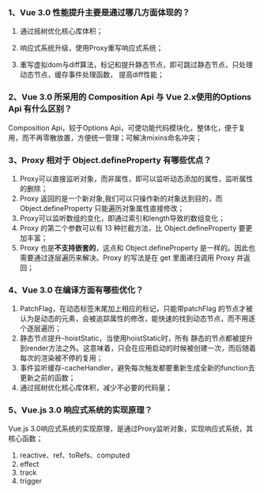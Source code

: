 ### 1、Vue 3.0 性能提升主要是通过哪几方面体现的？

1. 通过摇树优化核心库体积；

2. 响应式系统升级，使用Proxy重写响应式系统；

3. 重写虚拟dom与diff算法，标记和提升静态节点，即可跳过静态节点，只处理动态节点，缓存事件处理函数， 提高diff性能；



### 2、Vue 3.0 所采用的 Composition Api 与 Vue 2.x使用的Options Api 有什么区别？

Composition Api，较于Options Api，可使功能代码模块化，整体化，便于复用，而不再零散放置，方便统一管理；可解决mixins命名冲突；



### 3、Proxy 相对于 Object.defineProperty 有哪些优点？

1. Proxy可以直接监听对象，而非属性，即可以监听动态添加的属性，监听属性的删除；
2. Proxy 返回的是一个新对象,我们可以只操作新的对象达到目的，而 Object.defineProperty 只能遍历对象属性直接修改；
3. Proxy可以监听数组的变化，即通过索引和length导致的数组变化；
4. Proxy 的第二个参数可以有 13 种拦截方法，比 Object.defineProperty 要更加丰富；
5. Proxy 也是**不支持嵌套的**，这点和 Object.defineProperty 是一样的。因此也需要通过逐层遍历来解决。Proxy 的写法是在 get 里面递归调用 Proxy 并返回；



### 4、Vue 3.0 在编译方面有哪些优化？

1. PatchFlag，在动态标签末尾加上相应的标记，只能带patchFlag 的节点才被认为是动态的元素，会被追踪属性的修改，能快速的找到动态节点，而不用逐个逐层遍历；
2. 静态节点提升-hoistStatic，当使用hoistStatic时，所有 静态的节点都被提升到render方法之外。这意味着，只会在应用启动的时候被创建一次，而后随着每次的渲染被不停的复用；
3. 事件监听缓存-cacheHandler，避免每次触发都要重新生成全新的function去更新之前的函数；
4. 通过摇树优化核心库体积，减少不必要的代码量；



### 5、Vue.js 3.0 响应式系统的实现原理？

Vue.js 3.0响应式系统的实现原理，是通过Proxy监听对象，实现响应式系统，其核心函数；

1. reactive、ref、toRefs、computed
2. effect
3. track
4. trigger